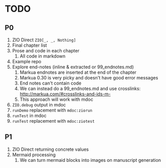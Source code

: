 # TODO

## P0
1. ZIO Direct `ZIO[_, _, Nothing]`
1. Final chapter list
1. Prose and code in each chapter
    1. All code in markdown
1. Example repo
1. Explore end-notes (inline & extracted or 99_endnotes.md)
    1. Markua endnotes are inserted at the end of the chapter
    1. Markua 0.30 is very picky and doesn't have good error messages
    1. End notes can't contain code
    1. We can instead do a 99_endnotes.md and use crosslinks: http://markua.com/#crosslinks-and-ids-m-
    1. This approach will work with mdoc
1. `ZIO.debug` output in mdoc
1. `runDemo` replacement with `mdoc:ziorun`
1. `runTest` in mdoc
1. `runTest` replacement with `mdoc:ziotest`

## P1
1. ZIO Direct returning concrete values
1. Mermaid processing
    1. We can turn mermaid blocks into images on manuscript generation
